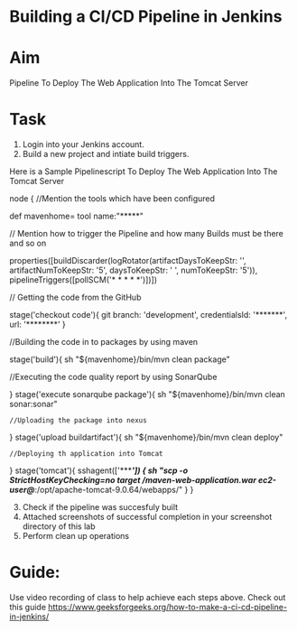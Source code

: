 # Building a CI/CD Pipeline in Jenkins

# Aim
Pipeline To Deploy The Web Application Into The Tomcat Server

# Task
1. Login into your Jenkins account. 
2. Build a new project and intiate build triggers.

Here is a Sample Pipelinescript To Deploy The Web Application Into The Tomcat Server

node
{
   //Mention the tools which have been configured
   
   def mavenhome= tool name:"*****"
   
   // Mention how to trigger the Pipeline and how many Builds must be there and so on 
   
   properties([buildDiscarder(logRotator(artifactDaysToKeepStr: 
   '', artifactNumToKeepStr: '5', daysToKeepStr: '
   ', numToKeepStr: '5')), pipelineTriggers([pollSCM('* * * * *')])])
   
   // Getting the code from the GitHub
   
   stage('checkout code'){
       git branch: 'development', credentialsId: '*******', url: '********'
   }

   //Building the code in to packages by using maven 
    
   stage('build'){ 
       sh "${mavenhome}/bin/mvn clean package"
       
   //Executing the code quality report by using SonarQube
      
   }
   stage('execute sonarqube package'){
        sh "${mavenhome}/bin/mvn clean sonar:sonar"

    //Uploading the package into nexus
    
   }
   stage('upload buildartifact'){
       sh "${mavenhome}/bin/mvn clean deploy"
    
    //Deploying th application into Tomcat
       
   }
   stage('tomcat'){
       sshagent(['**********']) {
       sh "scp -o  StrictHostKeyChecking=no target
       /maven-web-application.war ec2-user@*******:/opt/apache-tomcat-9.0.64/webapps/"
}
   }


3. Check if the pipeline was succesfuly built
4. Attached screenshots of successful completion in your screenshot directory of this lab
5. Perform clean up operations


# Guide:
Use video recording of class to help achieve each steps above.
Check out this guide https://www.geeksforgeeks.org/how-to-make-a-ci-cd-pipeline-in-jenkins/
